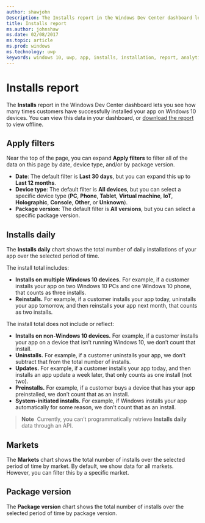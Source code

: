 ```yaml
---
author: shawjohn
Description: The Installs report in the Windows Dev Center dashboard lets you see how many times your app has been successfully installed on Windows 10 devices.
title: Installs report
ms.author: johnshaw
ms.date: 02/08/2017
ms.topic: article
ms.prod: windows
ms.technology: uwp
keywords: windows 10, uwp, app, installs, installation, report, analytics
---
```


# Installs report

The **Installs** report in the Windows Dev Center dashboard lets you see how many times customers have successfully installed your app on Windows 10 devices. You can view this data in your dashboard, or [download the report](download-analytic-reports.md) to view offline.


## Apply filters


Near the top of the page, you can expand **Apply filters** to filter all of the data on this page by date, device type, and/or by package version.

-   **Date**: The default filter is **Last 30 days**, but you can expand this up to **Last 12 months**.
-   **Device type**: The default filter is **All devices**, but you can select a specific device type (**PC**, **Phone**, **Tablet**, **Virtual machine**, **IoT**, **Holographic**, **Console**, **Other**, or **Unknown**).
-   **Package version**: The default filter is **All versions**, but you can select a specific package version.


## Installs daily


The **Installs daily** chart shows the total number of daily installations of your app over the selected period of time.

The install total includes:
-   **Installs on multiple Windows 10 devices.** For example, if a customer installs your app on two Windows 10 PCs and one Windows 10 phone, that counts as three installs.
-   **Reinstalls.** For example, if a customer installs your app today, uninstalls your app tomorrow, and then reinstalls your app next month, that counts as two installs.

The install total does not include or reflect:
-   **Installs on non-Windows 10 devices.** For example, if a customer installs your app on a device that isn’t running Windows 10, we don’t count that install.
-   **Uninstalls.** For example, if a customer uninstalls your app, we don’t subtract that from the total number of installs.
-   **Updates.** For example, if a customer installs your app today, and then installs an app update a week later, that only counts as one install (not two).
-   **Preinstalls.** For example, if a customer buys a device that has your app preinstalled, we don’t count that as an install.
-   **System-initiated installs.** For example, if Windows installs your app automatically for some reason, we don’t count that as an install.

> **Note**  Currently, you can’t programmatically retrieve **Installs daily** data through an API.

## Markets


The **Markets** chart shows the total number of installs over the selected period of time by market. By default, we show data for all markets. However, you can filter this by a specific market.


## Package version


The **Package version** chart shows the total number of installs over the selected period of time by package version.



 

 
